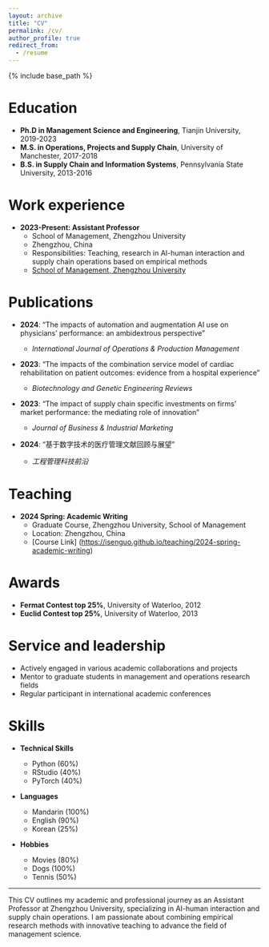 ```yaml
---
layout: archive
title: "CV"
permalink: /cv/
author_profile: true
redirect_from:
  - /resume
---
```


{% include base_path %}

Education
======
* **Ph.D in Management Science and Engineering**, Tianjin University, 2019-2023
* **M.S. in Operations, Projects and Supply Chain**, University of Manchester, 2017-2018
* **B.S. in Supply Chain and Information Systems**, Pennsylvania State University, 2013-2016

Work experience
======
* **2023-Present: Assistant Professor**
  * School of Management, Zhengzhou University
  * Zhengzhou, China
  * Responsibilities: Teaching, research in AI-human interaction and supply chain operations based on empirical methods
  * [School of Management, Zhengzhou University](http://www7.zzu.edu.cn/glxy/index.htm)

Publications
======
* **2024**: “The impacts of automation and augmentation AI use on physicians’ performance: an ambidextrous perspective”
  * *International Journal of Operations & Production Management*

* **2023**: “The impacts of the combination service model of cardiac rehabilitation on patient outcomes: evidence from a hospital experience”
  * *Biotechnology and Genetic Engineering Reviews*

* **2023**: “The impact of supply chain specific investments on firms’ market performance: the mediating role of innovation”
  * *Journal of Business & Industrial Marketing*

* **2024**: “基于数字技术的医疗管理文献回顾与展望”
  * *工程管理科技前沿*

Teaching
======
* **2024 Spring: Academic Writing**
  * Graduate Course, Zhengzhou University, School of Management
  * Location: Zhengzhou, China
  * [Course Link] (https://isenguo.github.io/teaching/2024-spring-academic-writing)

Awards
======
* **Fermat Contest top 25%**, University of Waterloo, 2012
* **Euclid Contest top 25%**, University of Waterloo, 2013

Service and leadership
======
* Actively engaged in various academic collaborations and projects
* Mentor to graduate students in management and operations research fields
* Regular participant in international academic conferences

Skills
======
* **Technical Skills**
  * Python (60%)
  * RStudio (40%)
  * PyTorch (40%)

* **Languages**
  * Mandarin (100%)
  * English (90%)
  * Korean (25%)

* **Hobbies**
  * Movies (80%)
  * Dogs (100%)
  * Tennis (50%)

---

This CV outlines my academic and professional journey as an Assistant Professor at Zhengzhou University, specializing in AI-human interaction and supply chain operations. I am passionate about combining empirical research methods with innovative teaching to advance the field of management science.
